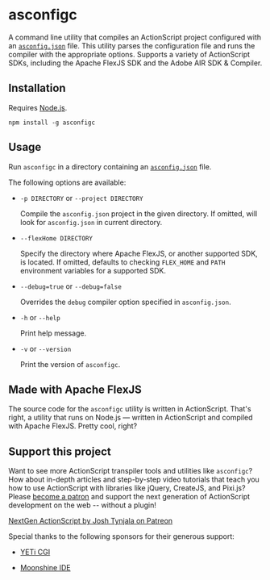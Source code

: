# asconfigc

A command line utility that compiles an ActionScript project configured with an [`asconfig.json`](https://github.com/BowlerHatLLC/vscode-nextgenas/wiki/asconfig.json) file. This utility parses the configuration file and runs the compiler with the appropriate options. Supports a variety of ActionScript SDKs, including the Apache FlexJS SDK and the Adobe AIR SDK & Compiler.

## Installation

Requires [Node.js](https://nodejs.org/).

```
npm install -g asconfigc
```

## Usage

Run `asconfigc` in a directory containing an [`asconfig.json`](https://github.com/BowlerHatLLC/vscode-nextgenas/wiki/asconfig.json) file.

The following options are available:

* `-p DIRECTORY` or `--project DIRECTORY`

	Compile the `asconfig.json` project in the given directory. If omitted, will look for `asconfig.json` in current directory.

* `--flexHome DIRECTORY`

	Specify the directory where Apache FlexJS, or another supported SDK, is located. If omitted, defaults to checking `FLEX_HOME` and `PATH` environment variables for a supported SDK.

* `--debug=true` or `--debug=false`

	Overrides the `debug` compiler option specified in `asconfig.json`.

* `-h` or `--help`

	Print help message.

* `-v` or `--version`

	Print the version of `asconfigc`.

## Made with Apache FlexJS

The source code for the `asconfigc` utility is written in ActionScript. That's right, a utility that runs on Node.js — written in ActionScript and compiled with Apache FlexJS. Pretty cool, right?

## Support this project

Want to see more ActionScript transpiler tools and utilities like `asconfigc`? How about in-depth articles and step-by-step video tutorials that teach you how to use ActionScript with libraries like jQuery, CreateJS, and Pixi.js? Please [become a patron](http://patreon.com/josht) and support the next generation of ActionScript development on the web -- without a plugin!

[NextGen ActionScript by Josh Tynjala on Patreon](http://patreon.com/josht)

Special thanks to the following sponsors for their generous support:

* [YETi CGI](http://yeticgi.com/)

* [Moonshine IDE](http://moonshine-ide.com/)